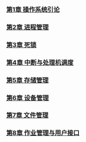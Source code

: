 
### <a href="../../PDF/第1章 操作系统引论.pdf" target="_blank">第1章 操作系统引论</a>
### <a href="../../PDF/第2章 进程管理.pdf" target="_blank">第2章 进程管理</a>
### <a href="../../PDF/第3章 死锁.pdf" target="_blank">第3章 死锁</a>
### <a href="../../PDF/第4章 中断与处理机调度.pdf" target="_blank">第4章 中断与处理机调度</a>
### <a href="../../PDF/第5章 存储管理.pdf" target="_blank">第5章 存储管理</a>
### <a href="../../PDF/第6章 设备管理.pdf" target="_blank">第6章 设备管理</a>
### <a href="../../PDF/第7章 文件管理.pdf" target="_blank">第7章 文件管理</a>
### <a href="../../PDF/第8章 作业管理与用户接口.pdf" target="_blank">第8章 作业管理与用户接口</a>
